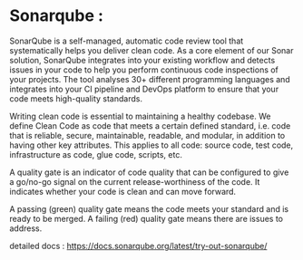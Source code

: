 # Sonarqube : 

SonarQube is a self-managed, automatic code review tool that systematically helps you deliver clean code. As a core element of our Sonar solution, SonarQube integrates into your existing workflow and detects issues in your code to help you perform continuous code inspections of your projects. The tool analyses 30+ different programming languages and integrates into your CI pipeline and DevOps platform to ensure that your code meets high-quality standards.

Writing clean code is essential to maintaining a healthy codebase. We define Clean Code as code that meets a certain defined standard, i.e. code that is reliable, secure, maintainable, readable, and modular, in addition to having other key attributes. This applies to all code: source code, test code, infrastructure as code, glue code, scripts, etc.

A quality gate is an indicator of code quality that can be configured to give a go/no-go signal on the current release-worthiness of the code. It indicates whether your code is clean and can move forward.

A passing (green) quality gate means the code meets your standard and is ready to be merged.
A failing (red) quality gate means there are issues to address.


detailed docs : https://docs.sonarqube.org/latest/try-out-sonarqube/
